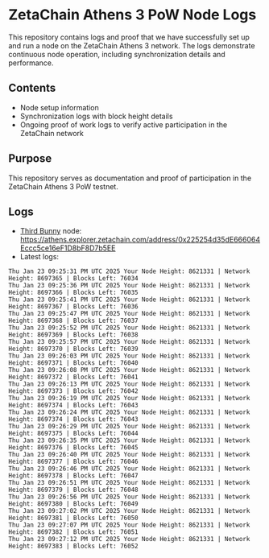 # ZetaChain Athens 3 PoW Node Logs
This repository contains logs and proof that we have successfully set up and run a node on the ZetaChain Athens 3 network. The logs demonstrate continuous node operation, including synchronization details and performance.

## Contents
- Node setup information
- Synchronization logs with block height details
- Ongoing proof of work logs to verify active participation in the ZetaChain network

## Purpose
This repository serves as documentation and proof of participation in the ZetaChain Athens 3 PoW testnet.

## Logs

- [Third Bunny](https://thirdbunny.xyz/) node: https://athens.explorer.zetachain.com/address/0x225254d35dE666064Eccc5ce16eF1D8bF8D7b5EE
- Latest logs:
```
Thu Jan 23 09:25:31 PM UTC 2025 Your Node Height: 8621331 | Network Height: 8697365 | Blocks Left: 76034
Thu Jan 23 09:25:36 PM UTC 2025 Your Node Height: 8621331 | Network Height: 8697366 | Blocks Left: 76035
Thu Jan 23 09:25:41 PM UTC 2025 Your Node Height: 8621331 | Network Height: 8697367 | Blocks Left: 76036
Thu Jan 23 09:25:47 PM UTC 2025 Your Node Height: 8621331 | Network Height: 8697368 | Blocks Left: 76037
Thu Jan 23 09:25:52 PM UTC 2025 Your Node Height: 8621331 | Network Height: 8697369 | Blocks Left: 76038
Thu Jan 23 09:25:57 PM UTC 2025 Your Node Height: 8621331 | Network Height: 8697370 | Blocks Left: 76039
Thu Jan 23 09:26:03 PM UTC 2025 Your Node Height: 8621331 | Network Height: 8697371 | Blocks Left: 76040
Thu Jan 23 09:26:08 PM UTC 2025 Your Node Height: 8621331 | Network Height: 8697372 | Blocks Left: 76041
Thu Jan 23 09:26:13 PM UTC 2025 Your Node Height: 8621331 | Network Height: 8697373 | Blocks Left: 76042
Thu Jan 23 09:26:19 PM UTC 2025 Your Node Height: 8621331 | Network Height: 8697374 | Blocks Left: 76043
Thu Jan 23 09:26:24 PM UTC 2025 Your Node Height: 8621331 | Network Height: 8697374 | Blocks Left: 76043
Thu Jan 23 09:26:29 PM UTC 2025 Your Node Height: 8621331 | Network Height: 8697375 | Blocks Left: 76044
Thu Jan 23 09:26:35 PM UTC 2025 Your Node Height: 8621331 | Network Height: 8697376 | Blocks Left: 76045
Thu Jan 23 09:26:40 PM UTC 2025 Your Node Height: 8621331 | Network Height: 8697377 | Blocks Left: 76046
Thu Jan 23 09:26:46 PM UTC 2025 Your Node Height: 8621331 | Network Height: 8697378 | Blocks Left: 76047
Thu Jan 23 09:26:51 PM UTC 2025 Your Node Height: 8621331 | Network Height: 8697379 | Blocks Left: 76048
Thu Jan 23 09:26:56 PM UTC 2025 Your Node Height: 8621331 | Network Height: 8697380 | Blocks Left: 76049
Thu Jan 23 09:27:02 PM UTC 2025 Your Node Height: 8621331 | Network Height: 8697381 | Blocks Left: 76050
Thu Jan 23 09:27:07 PM UTC 2025 Your Node Height: 8621331 | Network Height: 8697382 | Blocks Left: 76051
Thu Jan 23 09:27:12 PM UTC 2025 Your Node Height: 8621331 | Network Height: 8697383 | Blocks Left: 76052
```
